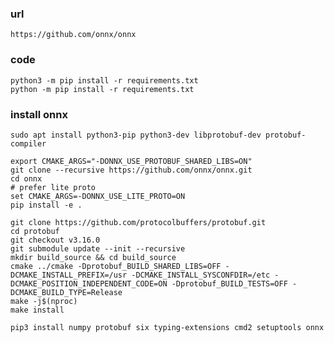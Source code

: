 ### url
    https://github.com/onnx/onnx
### code
    python3 -m pip install -r requirements.txt
    python -m pip install -r requirements.txt
### install onnx
    sudo apt install python3-pip python3-dev libprotobuf-dev protobuf-compiler
    
    export CMAKE_ARGS="-DONNX_USE_PROTOBUF_SHARED_LIBS=ON"
    git clone --recursive https://github.com/onnx/onnx.git
    cd onnx
    # prefer lite proto
    set CMAKE_ARGS=-DONNX_USE_LITE_PROTO=ON
    pip install -e .
    
    git clone https://github.com/protocolbuffers/protobuf.git
    cd protobuf
    git checkout v3.16.0
    git submodule update --init --recursive
    mkdir build_source && cd build_source
    cmake ../cmake -Dprotobuf_BUILD_SHARED_LIBS=OFF -DCMAKE_INSTALL_PREFIX=/usr -DCMAKE_INSTALL_SYSCONFDIR=/etc -DCMAKE_POSITION_INDEPENDENT_CODE=ON -Dprotobuf_BUILD_TESTS=OFF -DCMAKE_BUILD_TYPE=Release
    make -j$(nproc)
    make install
    
    pip3 install numpy protobuf six typing-extensions cmd2 setuptools onnx
